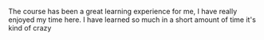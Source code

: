 The course has been a great learning experience for me, I have really enjoyed my time here. I have learned so much in a short amount of time it's kind of crazy